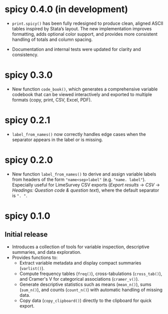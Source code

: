 # spicy 0.4.0 (in development)

* `print.spicy()` has been fully redesigned to produce clean, aligned ASCII
  tables inspired by Stata’s layout. The new implementation improves formatting,
  adds optional color support, and provides more consistent handling of totals
  and column spacing.

* Documentation and internal tests were updated for clarity and consistency.

# spicy 0.3.0

* New function `code_book()`, which generates a comprehensive variable
  codebook that can be viewed interactively and exported to multiple
  formats (copy, print, CSV, Excel, PDF).

# spicy 0.2.1

* `label_from_names()` now correctly handles edge cases when the
  separator appears in the label or is missing.

# spicy 0.2.0

* New function `label_from_names()` to derive and assign variable labels
  from headers of the form `"name<sep>label"` (e.g. `"name. label"`).
  Especially useful for LimeSurvey CSV exports (*Export results* →
  *CSV* → *Headings: Question code & question text*), where the default
  separator is `". "`.

# spicy 0.1.0

## Initial release

* Introduces a collection of tools for variable inspection, descriptive
  summaries, and data exploration.
* Provides functions to:
  - Extract variable metadata and display compact summaries (`varlist()`).
  - Compute frequency tables (`freq()`), cross-tabulations (`cross_tab()`),
    and Cramer's V for categorical associations (`cramer_v()`).
  - Generate descriptive statistics such as means (`mean_n()`), sums
    (`sum_n()`), and counts (`count_n()`) with automatic handling of
    missing data.
  - Copy data (`copy_clipboard()`) directly to the clipboard for quick export.
